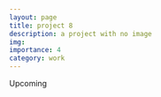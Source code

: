 ```yaml
---
layout: page
title: project 8
description: a project with no image
img:
importance: 4
category: work
---
```


Upcoming
